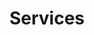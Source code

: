 ---
title: Services
menu:
  main:
    weight: 1
  footer:
    weight: 1
seo:
  page_title:
  meta_description:
  featured_image:
hero: 
  enabled: true
  heading: Our Services
  body:
    Dr. Emily provides safe and effective chiropractic adjustments for all ages. Dr. Emily has training in diversified, Thompson, and Activator, as well as many more techniques.


    At Chiropractic Family we provide services to those who are infants to elderly.
  button:
    enabled: true
    open_in_new_tab: true
    button_url: #
    button_text: Visit Us
  image:
    image_url: /uploads/artistic-flower-stem.svg
    image_alt:  Artistic Flower Stem
  image1:
    image_url: /uploads/stock-image-baby.png
    image_alt:  Stock Image Baby

---